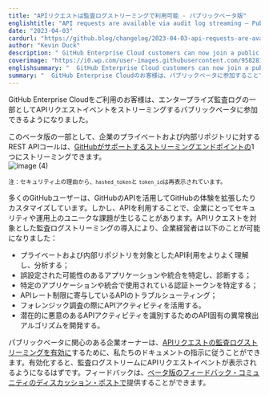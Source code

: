 ```yaml
---
title: "APIリクエストは監査ログストリーミングで利用可能 - パブリックベータ版"
englishtitle: "API requests are available via audit log streaming – Public Beta"
date: "2023-04-03"
cardurl: "https://github.blog/changelog/2023-04-03-api-requests-are-available-via-audit-log-streaming-public-beta"
author: "Kevin Duck"
description: " GitHub Enterprise Cloud customers can now join a public beta for streaming API request events as part of their enterprise audit log.  As part of this beta, REST API calls against enterprise's private and internal repositories can be streamed to one of GitHub's supported streaming endpoints .  Note: hashed_token and token_id have been redacted for security reasons.  Many GitHub users leverage GitHub's APIs to extend and customize their GitHub experience. However, use of APIs can create unique security and operational challenges for Enterprises. With the introduction of targeted audit log streaming API requests, enterprise owners are now able to:  Better understand and analyze API usage targeting their private and internal repositories;  Identify and diagnose potentially misconfigured applications or integrations;  Identify the authentication tokens being used by specific applications or integrations;  Troubleshoot API contributing to API rate limiting;  Leverage API activity when performing forensic investigations; and  Develop API specific anomaly detection algorithms to identify potentially malicious API activity.  Enterprise owners interested in the public beta can follow the instructions in our docs for enabling audit log streaming of API requests. Once enabled, you should begin seeing API request events in your audit log stream. Feedback can be provided at our beta feedbac"
coverimage: "https://i0.wp.com/user-images.githubusercontent.com/95828167/229549675-7d472b3b-c636-47c2-8372-4adcde52d1f9.png?w=693&ssl=1"
englishsummary: "  GitHub Enterprise Cloud customers can now join a public beta to stream API request events as part of their enterprise audit log to better understand, analyze, and identify potentially misconfigured applications or integrations."
summary: "  GitHub Enterprise Cloudのお客様は、パブリックベータに参加することで、APIリクエストイベントを企業監査ログの一部としてストリームし、潜在的に誤った設定のアプリケーションや統合をより良く理解、分析、特定することができます。"
---
```


<p>GitHub Enterprise Cloudをご利用のお客様は、エンタープライズ監査ログの一部としてAPIリクエストイベントをストリーミングするパブリックベータに参加できるようになりました。</p>
<p>このベータ版の一部として、企業のプライベートおよび内部リポジトリに対するREST APIコールは、<a href="https://docs.github.com/en/enterprise-cloud@latest/admin/monitoring-activity-in-your-enterprise/reviewing-audit-logs-for-your-enterprise/streaming-the-audit-log-for-your-enterprise">GitHubがサポートするストリーミングエンドポイントの</a>1つにストリーミングできます。<br />
<img decoding="async" alt="image (4)" src="https://i0.wp.com/user-images.githubusercontent.com/95828167/229549675-7d472b3b-c636-47c2-8372-4adcde52d1f9.png?w=693&#038;ssl=1" data-recalc-dims="1"></p>
<p><sub>注：セキュリティ上の理由から、<code>hashed_token</code>と <code>token_id</code>は再表示されています。 </sub></p>
<p>多くのGitHubユーザーは、GitHubのAPIを活用してGitHubの体験を拡張したりカスタマイズしています。しかし、APIを利用することで、企業にとってセキュリティや運用上のユニークな課題が生じることがあります。APIリクエストを対象とした監査ログストリーミングの導入により、企業経営者は以下のことが可能になりました：</p>
<ul>
<li>プライベートおよび内部リポジトリを対象としたAPI利用をよりよく理解し、分析する；</li>
<li>誤設定された可能性のあるアプリケーションや統合を特定し、診断する；</li>
<li>特定のアプリケーションや統合で使用されている認証トークンを特定する；</li>
<li>APIレート制限に寄与しているAPIのトラブルシューティング；</li>
<li>フォレンジック調査の際にAPIアクティビティを活用する。</li>
<li>潜在的に悪意のあるAPIアクティビティを識別するためのAPI固有の異常検出アルゴリズムを開発する。</li>
</ul>
<p>パブリックベータに関心のある企業オーナーは、<a href="https://docs.github.com/enterprise-cloud@latest/admin/monitoring-activity-in-your-enterprise/reviewing-audit-logs-for-your-enterprise/streaming-the-audit-log-for-your-enterprise#enabling-audit-log-streaming-of-api-requests">APIリクエストの監査ログストリーミングを有効に</a>するために、私たちのドキュメントの指示に従うことができます。有効化すると、監査ログストリームにAPIリクエストイベントが表示されるようになるはずです。フィードバックは、<a href="https://github.com/community/community/discussions/45920">ベータ版のフィードバック・コミュニティのディスカッション・ポストで</a>提供することができます。</p>


